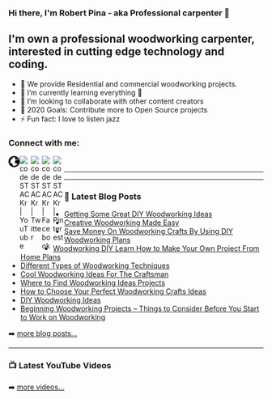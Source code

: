 <!--
**woodworking-rob/woodworking-rob** is a ✨ _special_ ✨ repository because its `README.md` (this file) appears on your GitHub profile.

Here are some ideas to get you started:

- 🔭 We provide Residential and commercial woodworking projects.
- 🌱 I’m currently learning everything.
- 👯 I’m looking to collaborate with other content creators.
- 🤔 I’m looking for help with ...
- 💬 Ask me about ...
- 📫 How to reach me: ...
- 😄 Pronouns: ...
- ⚡ Fun fact: ...
-->



### Hi there, I'm Robert Pina - aka Professional carpenter 👋
## I'm own a professional woodworking carpenter, interested in cutting edge technology and coding.

- 🔭 We provide Residential and commercial woodworking projects.
- 🌱 I’m currently learning everything 🤣
- 👯 I’m looking to collaborate with other content creators
- 💬 2020 Goals: Contribute more to Open Source projects
- ⚡ Fun fact: I love to listen jazz


### Connect with me:

[<img align="left" alt="codeSTACKr.com" width="22px" src="https://raw.githubusercontent.com/iconic/open-iconic/master/svg/globe.svg" />][website]
[<img align="left" alt="codeSTACKr | YouTube" width="22px" src="https://cdn.jsdelivr.net/npm/simple-icons@v3/icons/youtube.svg" />][youtube]
[<img align="left" alt="codeSTACKr | Twitter" width="22px" src="https://cdn.jsdelivr.net/npm/simple-icons@v3/icons/twitter.svg" />][twitter]
[<img align="left" alt="codeSTACKr | Facebook" width="22px" src="https://cdn.jsdelivr.net/npm/simple-icons@v3/icons/facebook.svg" />][facebook]
[<img align="left" alt="codeSTACKr | Pinterest" width="22px" src="https://cdn.jsdelivr.net/npm/simple-icons@v3/icons/pinterest.svg" />][pinterest]

<br />

---

---

### 📕 Latest Blog Posts

<!-- BLOG-POST-LIST:START -->
- [Getting Some Great DIY Woodworking Ideas](https://www.woodworkcenter.com/getting-some-great-diy-woodworking-ideas/)
- [Creative Woodworking Made Easy](https://www.woodworkcenter.com/creative-woodworking-made-easy/)
- [Save Money On Woodworking Crafts By Using DIY Woodworking Plans](https://www.woodworkcenter.com/save-money-on-woodworking-crafts-by-using-diy-woodworking-plans/)
- [Woodworking DIY Learn How to Make Your Own Project From Home Plans](https://www.woodworkcenter.com/woodworking-diy-learn-how-to-make-your-own-project-from-home-plans/)
- [Different Types of Woodworking Techniques](https://www.woodworkcenter.com/different-types-of-woodworking-techniques/)
- [Cool Woodworking Ideas For The Craftsman](https://www.woodworkcenter.com/cool-woodworking-ideas-for-the-craftsman/)
- [Where to Find Woodworking Ideas Projects](https://www.woodworkcenter.com/where-to-find-woodworking-ideas-projects/)
- [How to Choose Your Perfect Woodworking Crafts Ideas](https://www.woodworkcenter.com/how-to-choose-your-perfect-woodworking-crafts-ideas/)
- [DIY Woodworking Ideas](https://www.woodworkcenter.com/diy-woodworking-ideas/)
- [Beginning Woodworking Projects – Things to Consider Before You Start to Work on Woodworking](https://www.woodworkcenter.com/beginning-woodworking-projects-things-to-consider-before-you-start-to-work-on-woodworking/)
<!-- BLOG-POST-LIST:END -->

➡️ [more blog posts...](https://www.woodworkcenter.com)

---

### 📺 Latest YouTube Videos
➡️ [more videos...](https://www.youtube.com/channel/UC_ZbjWiZQVpodGs4IdTFr4Q)


[website]: https://www.woodworkcenter.com
[twitter]: https://twitter.com/Woodworking_Rob
[youtube]: https://www.youtube.com/channel/UC_ZbjWiZQVpodGs4IdTFr4Q
[facebook]: https://www.facebook.com/Woodworking-100258031964332
[pinterest]: https://www.pinterest.com/Woodworking_Rob
